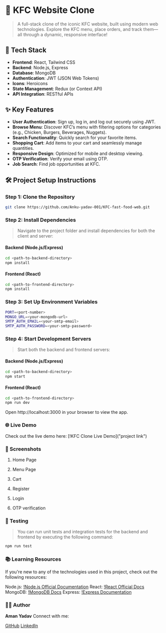 # 🍗 KFC Website Clone

> A full-stack clone of the iconic KFC website, built using modern web technologies. Explore the KFC menu, place orders, and track them—all through a dynamic, responsive interface!

## 🚀 Tech Stack

- **Frontend**: React, Tailwind CSS
- **Backend**: Node.js, Express
- **Database**: MongoDB
- **Authentication**: JWT (JSON Web Tokens)
- **Icons**: Heroicons
- **State Management**: Redux (or Context API)
- **API Integration**: RESTful APIs

## ✨ Key Features

- **User Authentication**: Sign up, log in, and log out securely using JWT.
- **Browse Menu**: Discover KFC’s menu with filtering options for categories (e.g., Chicken, Burgers, Beverages, Nuggets).
- **Search Functionality**: Quickly search for your favorite items.
- **Shopping Cart**: Add items to your cart and seamlessly manage quantities.
- **Responsive Design**: Optimized for mobile and desktop viewing.
- **OTP Verification**: Verify your email using OTP.
- **Job Search**: Find job opportunities at KFC.

## 🛠 Project Setup Instructions

### Step 1: Clone the Repository
```bash
git clone https://github.com/Anku-yadav-001/KFC-fast-food-web.git
```

### Step 2: Install Dependencies
> Navigate to the project folder and install dependencies for both the client and server:
#### Backend (Node.js/Express)
```bash
cd <path-to-backend-directory>
npm install
```

#### Frontend (React)
```bash
cd <path-to-frontend-directory>
npm install
```
### Step 3: Set Up Environment Variables
```bash
PORT=<port-number>
MONGO_URL=<your-mongodb-url>
SMTP_AUTH_EMAIL=<your-smtp-email>
SMTP_AUTH_PASSWORD=<your-smtp-password>
```
### Step 4: Start Development Servers
> Start both the backend and frontend servers:
#### Backend (Node.js/Express)
```bash
cd <path-to-backend-directory>
npm start
```
#### Frontend (React)
```bash
cd <path-to-frontend-directory>
npm run dev
```
Open http://localhost:3000 in your browser to view the app.

### 🌐 Live Demo
Check out the live demo here: [!KFC Clone Live Demo]("project link")

### 📸 Screenshots
1. Home Page

2. Menu Page

3. Cart

4. Register

5. Login

6. OTP verification

### 🧪 Testing
> You can run unit tests and integration tests for the backend and frontend by executing the following command:
```bash
npm run test
```

### 📚 Learning Resources
If you're new to any of the technologies used in this project, check out the following resources:

Node.js: [!Node.js Official Documentation]()
React: [!React Official Docs]()
MongoDB: [!MongoDB Docs]()
Express: [!Express Documentation]()

### 👨‍💻 Author
<b>Aman Yadav</b>
Connect with me:

[GitHub]("https://github.com/Anku-yadav-001")
[LinkedIn]("https://www.linkedin.com/in/aman-yadav-462a62258/)